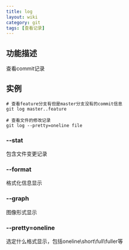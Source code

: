 ```yaml
---
title: log
layout: wiki
category: git
tags: [查看记录]
---
```


## 功能描述

查看commit记录

## 实例

```
# 查看feature分支有但是master分支没有的commit信息
git log master..feature

# 查看文件的修改记录
git log --pretty=oneline file
```

### --stat

包含文件变更记录

### --format

格式化信息显示

### --graph

图像形式显示

### --pretty=oneline

选定什么格式显示，包括oneline\short\full\fuller等
